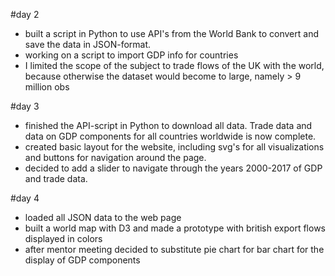 #day 2
- built a script in Python to use API's from the World Bank to convert and save the data in JSON-format.
- working on a script to import GDP info for countries
- I limited the scope of the subject to trade flows of the UK with the world, because otherwise the dataset would become to large, namely > 9  million obs

#day 3
- finished the API-script in Python to download all data. Trade data and data on GDP components for all countries worldwide is now complete.
- created basic layout for the website, including svg's for all visualizations and buttons for navigation around the page.
- decided to add a slider to navigate through the years 2000-2017 of GDP and trade data.

#day 4
- loaded all JSON data to the web page
- built a world map with D3 and made a prototype with british export flows displayed in colors
- after mentor meeting decided to substitute pie chart for bar chart for the display of GDP components
